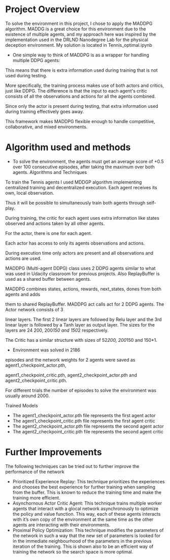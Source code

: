 # Project Overview

To solve the environment in this project, I chose to apply the MADDPG algorithm. MADDG is a great choice for this environment due to the existence of multiple agents, and my approach here was inspired by the implementation used in the DRLND Nanodegree Lab for the physical deception environment. My solution is located in Tennis_optimal.ipynb


- One simple way to think of MADDPG is as a wrapper for handling multiple DDPG agents:

This means that there is extra information used during training that is not used during testing.

More specifically, the training process makes use of both actors and critics, just like DDPG. The difference is that the input to each agent's critic consists of all the observations and actions for all the agents combined.

Since only the actor is present during testing, that extra information used during training effectively goes away.

This framework makes MADDPG flexible enough to handle competitive, collaborative, and mixed environments.


# Algorithm used and methods

- To solve the environment, the agents must get an average score of +0.5 over 100 consecutive episodes, 
after taking the maximum over both agents. Algorithms and Techniques 

To train the Tennis agents I used MDDGP algorithm implementing centralized training and decentralized execution. 
Each agent receives its own, local observation. 

Thus it will be possible to simultaneously train both agents through self-play. 

During training, the critic for each agent uses extra information like states observed and actions taken by all other agents.

For the actor, there is one for each agent. 

Each actor has access to only its agents observations and actions. 

During execution time only actors are present and all observations and actions are used. 

MADDPG (Multi-agent DDPG) class uses 2 DDPG agents similar to what was used in Udacity classroom 
for previous projects. Also ReplayBuffer is used as a shared buffer between agents. 

MADDPG combines states, actions, rewards, next_states, dones from both agents and adds 

them to shared ReplayBuffer. MADDPG act calls act for 2 DDPG agents. The Actor network consists of 3 

linear layers. The first 2 linear layers are followed by Relu layer and the 3rd linear layer is followed by a Tanh 
layer as output layer. The sizes for the layers are 24 200, 200*150 and 150*2 respectively. 

The Critic has a similar structure with sizes of 52*200, 200*150 and 150*1. 

- Environment was solved in 2186 

episodes and the network weights for 2 agents were saved as agent1_checkpoint_actor.pth, 

agent1_checkpoint_critic.pth, agent2_checkpoint_actor.pth and agent2_checkpoint_critic.pth. 

For different trials the number of episodes to solve the environment was usually around 2000.


Trained Models

- The agent1_checkpoint_actor.pth file represents the first agent actor
- The agent1_checkpoint_critic.pth file represents the first agent critic
- The agent2_checkpoint_actor.pth file represents the second agent actor
- The agent2_checkpoint_critic.pth file represents the second agent critic

# Further Improvements

The following techniques can be tried out to further improve the performance of the network

- Prioritized Experience Replay: This technique prioritizes the experiences and chooses the best experience for further training when sampling from the buffer. This is known to reduce the training time and make the training more efficient.
- Asynchornous Actor Critic Agent: This technique trains multiple worker agents that interact with a glocal network asynchronously to optimize the policy and value function. This way, each of these agents interacts with it’s own copy of the environment at the same time as the other agents are interacting with their environments.
- Proximal Policy Optimization: This technique modifies the parameters of the network in such a way that the new set of parameters is looked for in the immediate neighbourhood of the parameters in the previous iteration of the training. This is shown also to be an efficient way of training the network so the search space is more optimal.

